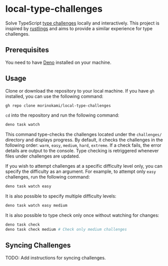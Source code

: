 # local-type-challenges

Solve TypeScript [type challenges](https://tsch.js.org/) locally and interactively. This project is inspired by [rustlings](https://rustlings.cool/) and aims to provide a similar experience for type challenges.

## Prerequisites

You need to have [Deno](https://deno.land/) installed on your machine.

## Usage

Clone or download the repository to your local machine. If you have `gh` installed, you can use the following command:

```sh
gh repo clone morinokami/local-type-challenges
```

`cd` into the repository and run the following command:

```sh
deno task watch
```

This command type-checks the challenges located under the `challenges/` directory and displays progress. By default, it checks the challenges in the following order: `warm`, `easy`, `medium`, `hard`, `extreme`. If a check fails, the error details are output to the console. Type checking is retriggered whenever files under challenges are updated.

If you wish to attempt challenges at a specific difficulty level only, you can specify the difficulty as an argument. For example, to attempt only `easy` challenges, run the following command:

```sh
deno task watch easy
```

It is also possible to specify multiple difficulty levels:

```sh
deno task watch easy medium
```

It is also possible to type check only once without watching for changes:

```sh
deno task check
deno task check medium # Check only medium challenges
```

## Syncing Challenges

TODO: Add instructions for syncing challenges.
